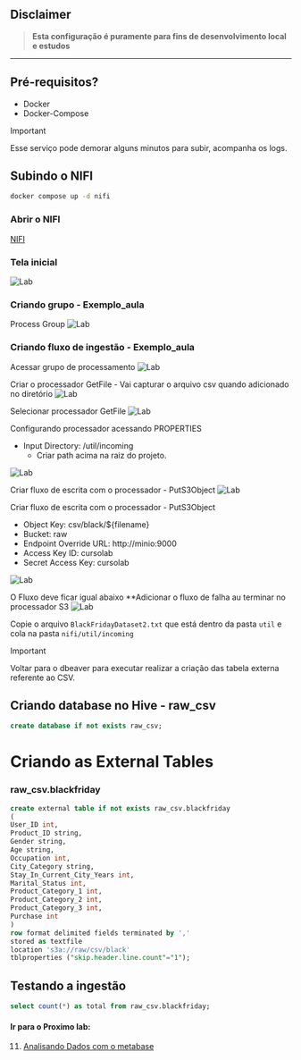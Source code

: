 ## Disclaimer
> **Esta configuração é puramente para fins de desenvolvimento local e estudos**
> 

---

## Pré-requisitos?
* Docker
* Docker-Compose



> [!IMPORTANT]
> Esse serviço pode demorar alguns minutos para subir, acompanha os logs.


## Subindo o NIFI
```bash
docker compose up -d nifi
```

### Abrir  o NIFI 
[NIFI](http://localhost:49090/nifi/)


### Tela inicial
![Lab](content/nifi_1.png)

### Criando grupo - Exemplo_aula
Process Group 
![Lab](content/nifi_2.png)

### Criando fluxo de ingestão - Exemplo_aula
Acessar grupo de processamento 
![Lab](content/nifi_3.png)

Criar o processador GetFile - Vai capturar o arquivo csv quando adicionado no diretório
![Lab](content/nifi_4_1.png)


Selecionar processador GetFile
![Lab](content/nifi_4_2.png)

Configurando processador acessando PROPERTIES
* Input Directory: /util/incoming
  * Criar path acima na raiz do projeto. 

![Lab](content/nifi_5.png)

Criar fluxo de escrita com o processador - PutS3Object
![Lab](content/nifi_6.png)


Criar fluxo de escrita com o processador - PutS3Object

* Object Key: csv/black/${filename}
* Bucket: raw
* Endpoint Override URL: http://minio:9000
* Access Key ID: cursolab
* Secret Access Key: cursolab

![Lab](content/nifi_6_1.png)

O Fluxo deve ficar igual abaixo 
**Adicionar o fluxo de falha au terminar no processador S3
![Lab](content/nifi_7.png)


Copie o arquivo `BlackFridayDataset2.txt` que está dentro da pasta `util`  e cola na pasta `nifi/util/incoming`



> [!IMPORTANT]
> Voltar para o dbeaver para executar realizar a criação das tabela externa referente ao CSV.

## Criando database no Hive - raw_csv

```sql
create database if not exists raw_csv;
``` 

# Criando as External Tables

### raw_csv.blackfriday

```sql
create external table if not exists raw_csv.blackfriday
(
User_ID int,
Product_ID string,
Gender string,
Age string,
Occupation int,
City_Category string,
Stay_In_Current_City_Years int,
Marital_Status int,
Product_Category_1 int,
Product_Category_2 int,
Product_Category_3 int,
Purchase int
)
row format delimited fields terminated by ','
stored as textfile
location 's3a://raw/csv/black'
tblproperties ("skip.header.line.count"="1");
```




## Testando a ingestão

```sql
select count(*) as total from raw_csv.blackfriday;
```






#### Ir para o Proximo lab:

11. [Analisando Dados com o metabase](../metabase/README.md)


